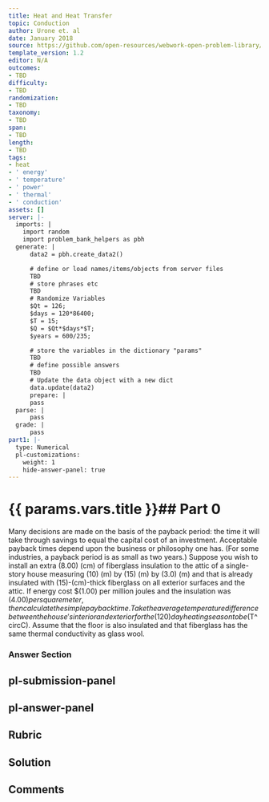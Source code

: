```yaml
---
title: Heat and Heat Transfer
topic: Conduction
author: Urone et. al
date: January 2018
source: https://github.com/open-resources/webwork-open-problem-library/tree/master/Contrib/BrockPhysics/College_Physics_Urone/14.Heat_and_Heat_Transfer/14-05.Conduction/NU_U17_14_05_014.pg
template_version: 1.2
editor: N/A
outcomes:
- TBD
difficulty:
- TBD
randomization:
- TBD
taxonomy:
- TBD
span:
- TBD
length:
- TBD
tags:
- heat
- ' energy'
- ' temperature'
- ' power'
- ' thermal'
- ' conduction'
assets: []
server: |-
  imports: |
    import random
    import problem_bank_helpers as pbh
  generate: |
      data2 = pbh.create_data2()

      # define or load names/items/objects from server files
      TBD
      # store phrases etc
      TBD
      # Randomize Variables
      $Qt = 126;
      $days = 120*86400;
      $T = 15;
      $Q = $Qt*$days*$T;
      $years = 600/235;

      # store the variables in the dictionary "params"
      TBD
      # define possible answers
      TBD
      # Update the data object with a new dict
      data.update(data2)
      prepare: |
      pass
  parse: |
      pass
  grade: |
      pass
part1: |-
  type: Numerical
  pl-customizations:
    weight: 1
    hide-answer-panel: true
---
```


# {{ params.vars.title }}## Part 0 
Many decisions are made on the basis of the payback period: the time it will take through savings to equal the capital cost of an investment. Acceptable payback times depend upon the business or philosophy one has. (For some industries, a payback period is as small as two years.) Suppose you wish to install an extra (8.00) (cm) of fiberglass insulation to the attic of a single-story house measuring (10) (m) by (15) (m) by (3.0) (m) and that is already insulated with (15)-(cm)-thick fiberglass on all exterior surfaces and the attic. If energy cost $(1.00) per million joules and the insulation was $(4.00) per square meter, then calculate the simple payback time. Take the average temperature difference between the house's interior and exterior for the (120) day heating season to be ($T^circC). Assume that the floor is also insulated and that fiberglass has the same thermal conductivity as glass wool. 


### Answer Section 


## pl-submission-panel 


## pl-answer-panel 


## Rubric 


## Solution 


## Comments 


